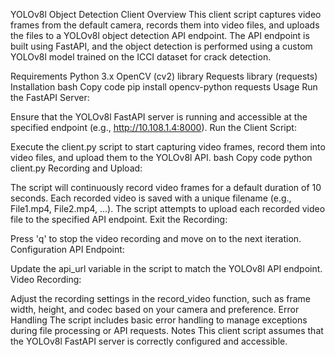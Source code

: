 


YOLOv8l Object Detection Client
Overview
This client script captures video frames from the default camera, records them into video files, and uploads the files to a YOLOv8l object detection API endpoint. The API endpoint is built using FastAPI, and the object detection is performed using a custom YOLOv8l model trained on the ICCI dataset for crack detection.

Requirements
Python 3.x
OpenCV (cv2) library
Requests library (requests)
Installation
bash
Copy code
pip install opencv-python requests
Usage
Run the FastAPI Server:

Ensure that the YOLOv8l FastAPI server is running and accessible at the specified endpoint (e.g., http://10.108.1.4:8000).
Run the Client Script:

Execute the client.py script to start capturing video frames, record them into video files, and upload them to the YOLOv8l API.
bash
Copy code
python client.py
Recording and Upload:

The script will continuously record video frames for a default duration of 10 seconds.
Each recorded video is saved with a unique filename (e.g., File1.mp4, File2.mp4, ...).
The script attempts to upload each recorded video file to the specified API endpoint.
Exit the Recording:

Press 'q' to stop the video recording and move on to the next iteration.
Configuration
API Endpoint:

Update the api_url variable in the script to match the YOLOv8l API endpoint.
Video Recording:

Adjust the recording settings in the record_video function, such as frame width, height, and codec based on your camera and preference.
Error Handling
The script includes basic error handling to manage exceptions during file processing or API requests.
Notes
This client script assumes that the YOLOv8l FastAPI server is correctly configured and accessible.


